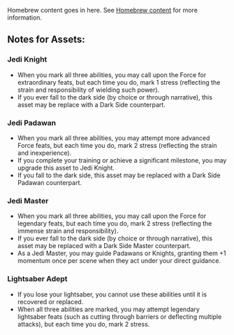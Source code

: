 Homebrew content goes in here. See [Homebrew content](https://ironvault.quest/other-features/rulesets-and-homebrew.html) for more information.

## Notes for Assets:

### Jedi Knight
- When you mark all three abilities, you may call upon the Force for extraordinary feats, but each time you do, mark 1 stress (reflecting the strain and responsibility of wielding such power).
- If you ever fall to the dark side (by choice or through narrative), this asset may be replace with a Dark Side counterpart.

### Jedi Padawan
- When you mark all three abilities, you may attempt more advanced Force feats, but each time you do, mark 2 stress (reflecting the strain and inexperience).
- If you complete your training or achieve a significant milestone, you may upgrade this asset to Jedi Knight.
- If you fall to the dark side, this asset may be replaced with a Dark Side Padawan counterpart.

### Jedi Master
- When you mark all three abilities, you may call upon the Force for legendary feats, but each time you do, mark 2 stress (reflecting the immense strain and responsibility).
- If you ever fall to the dark side (by choice or through narrative), this asset may be replaced with a Dark Side Master counterpart.
- As a Jedi Master, you may guide Padawans or Knights, granting them +1 momentum once per scene when they act under your direct guidance.

### Lightsaber Adept
- If you lose your lightsaber, you cannot use these abilities until it is recovered or replaced.
- When all three abilities are marked, you may attempt legendary lightsaber feats (such as cutting through barriers or deflecting multiple attacks), but each time you do, mark 2 stress.

